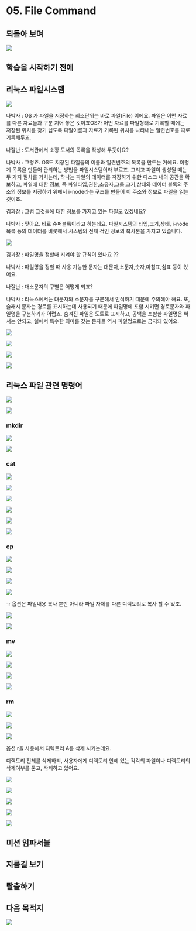 # 05. File Command

##  되돌아 보며 

![](../../../.gitbook/assets/image%20%28662%29.png)

##  학습을 시작하기 전에 

##  리눅스 파일시스템

![](../../../.gitbook/assets/image%20%28695%29.png)

나박사 : OS 가 파일을 저장하는 최소단위는 바로 파일\(File\) 이에요. 파일은 어떤 자료를 다른 자료들과 구분 지어 놓은 것이죠OS가 어떤 자료를 파일형태로 기록할 때에는 저장된 위치를 찾기 쉽도록 파일이름과 자료가 기록된 위치를 나타내는 일련번호를 따로 기록해두죠. 

나잘난 : 도서관에서 소장 도서의 목록을 작성해 두듯이요? 

나박사 : 그렇죠. OS도 저장된 파일들의 이름과 일련번호의 목록을 만드는 거에요. 이렇게 목록을 만들어 관리하는 방법을 파일시스템이라 부르죠. 그리고 파일이 생성될 때는 두 가지 절차를 거치는데, 하나는 파일의 데이터를 저장하기 위한 디스크 내의 공간을 확보하고, 파일에 대한 정보, 즉 파일타입,권한,소유자,그룹,크기,상태와 데이터 블록의 주소의 정보를 저장하기 위해서 i-node라는 구조를 만들어 이 주소와 정보로 파일을 읽는 것이죠. 

김과장 : 그럼 그것들에 대한 정보를 가지고 있는 파일도 있겠네요? 

나박사 : 맞아요. 바로 슈퍼블록이라고 하는데요. 파일시스템의 타입,크기,상태, i-node목록 등의 데이터를 비롯해서 시스템의 전체 적인 정보의 복사본을 가지고 있습니다.

![](../../../.gitbook/assets/image%20%28673%29.png)



김과장 : 파일명을 정할때 지켜야 할 규칙이 있나요 ??

 나박사 : 파일명을 정할 때 사용 가능한 문자는 대문자,소문자,숫자,마침표,쉼표 등이 있어요. 

나잘난 : 대소문자의 구별은 어떻게 되죠? 

나박사 : 리눅스에서는 대문자와 소문자를 구분해서 인식하기 때문에 주의해야 해요. 또, 슬래시 문자는 경로를 표시하는데 사용되기 때문에 파일명에 포함 시키면 경로문자와 파일명을 구분하기가 어렵죠. 숨겨진 파일은 도트로 표시하고, 공백을 포함한 파일명은 써서는 안되고, 쉘에서 특수한 의미를 갖는 문자들 역시 파일명으로는 금지돼 있어요.

![](../../../.gitbook/assets/image%20%28687%29.png)

![](../../../.gitbook/assets/image%20%28690%29.png)

![](../../../.gitbook/assets/image%20%28676%29.png)

![](../../../.gitbook/assets/image%20%28664%29.png)

##  리눅스 파일 관련 명령어

![](../../../.gitbook/assets/image%20%28699%29.png)

![](../../../.gitbook/assets/image%20%28666%29.png)

### mkdir

![](../../../.gitbook/assets/image%20%28679%29.png)

![](../../../.gitbook/assets/image%20%28685%29.png)

### cat

![](../../../.gitbook/assets/image%20%28680%29.png)

![](../../../.gitbook/assets/image%20%28681%29.png)

![](../../../.gitbook/assets/image%20%28692%29.png)

![](../../../.gitbook/assets/image%20%28668%29.png)

![](../../../.gitbook/assets/image%20%28684%29.png)

![](../../../.gitbook/assets/image%20%28683%29.png)

### cp

![](../../../.gitbook/assets/image%20%28671%29.png)

![](../../../.gitbook/assets/image%20%28678%29.png)

![](../../../.gitbook/assets/image%20%28682%29.png)

![](../../../.gitbook/assets/image%20%28697%29.png)

-r 옵션은 파일내용 복사 뿐만 아니라 파일 자체를 다른 디렉토리로 복사 할 수 있조.

![](../../../.gitbook/assets/image%20%28694%29.png)

![](../../../.gitbook/assets/image%20%28686%29.png)

### mv

![](../../../.gitbook/assets/image%20%28691%29.png)

![](../../../.gitbook/assets/image%20%28672%29.png)

![](../../../.gitbook/assets/image%20%28693%29.png)

![](../../../.gitbook/assets/image%20%28677%29.png)

### rm

![](../../../.gitbook/assets/image%20%28665%29.png)

![](../../../.gitbook/assets/image%20%28698%29.png)

![](../../../.gitbook/assets/image%20%28696%29.png)

옵션 r을 사용해서 디렉토리 A를 삭제 시키는데요.

 디렉토리 전체를 삭제하되, 사용자에게 디렉토리 안에 있는 각각의 파일이나 디렉토리의 삭제여부를 묻고, 삭제하고 있어요.

![](../../../.gitbook/assets/image%20%28688%29.png)

![](../../../.gitbook/assets/image%20%28670%29.png)

![](../../../.gitbook/assets/image%20%28689%29.png)

![](../../../.gitbook/assets/image%20%28667%29.png)

![](../../../.gitbook/assets/image%20%28674%29.png)





##  미션 임파서블 



##  지름길 보기 



## 탈출하기 



##  다음 목적지 

![](../../../.gitbook/assets/image%20%28675%29.png)



## 

